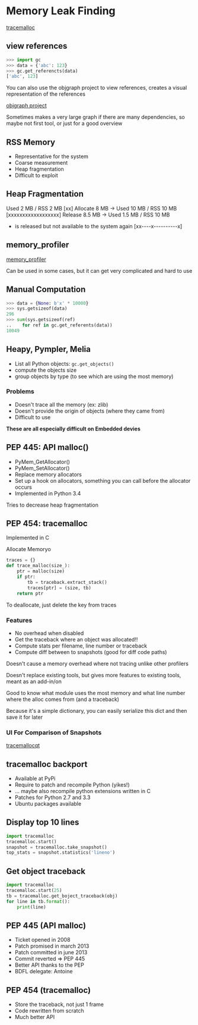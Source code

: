 # Memory Leak Finding #

[tracemalloc](http://pytracemalloc.readthedocs.org)

## view references ##

```python
>>> import gc
>>> data = {'abc': 123}
>>> gc.get_referencts(data)
['abc', 123]
```

You can also use the objgraph project to view references, creates a visual
representation of the references

[objgraph project](http://mg.pov.lt/objgraph/)

Sometimes makes a very large graph if there are many dependencies, so maybe not
first tool, or just for a good overview

## RSS Memory ##

*  Representative for the system
*  Coarse measurement
*  Heap fragmentation
*  Difficult to exploit

## Heap Fragmentation ##

Used 2 MB / RSS 2 MB
[xx]
Allocate 8 MB -> Used 10 MB / RSS 10 MB
[xxxxxxxxxxxxxxxxxx]
Release 8.5 MB -> Used 1.5 MB / RSS 10 MB
- is released but not available to the system again
[xx----x----------x]

## memory_profiler ##

[memory_profiler](http://pypi.python.org/pypi/memory_profiler)

Can be used in some cases, but it can get very complicated and hard to use

## Manual Computation ##

```python
>>> data = {None: b'x' * 10000}
>>> sys.getsizeof(data)
296
>>> sum(sys.getsizeof(ref)
..    for ref in gc.get_referents(data))
10049
```

## Heapy, Pympler, Melia ##

*  List all Python objects:
   `gc.get_objects()`
*  compute the objects size
*  group objects by type (to see which are using the most memory)

### Problems ###

*  Doesn't trace all the memory (ex: zlib)
*  Doesn't provide the origin of objects (where they came from)
*  Difficult to use

__These are all especially difficult on Embedded devies__

## PEP 445: API malloc() ##

*  PyMem_GetAllocator()
*  PyMem_SetAllocator()
*  Replace memory allocators
*  Set up a hook on allocators, something you can call before the allocator
   occurs
*  Implemented in Python 3.4

Tries to decrease heap fragmentation


## PEP 454: tracemalloc ##

Implemented in C

Allocate Memoryo
```python
traces = {}
def trace_malloc(size_):
    ptr = malloc(size)
    if ptr:
        tb = traceback.extract_stack()
        traces[ptr] = (size, tb)
    return ptr
```

To deallocate, just delete the key from traces

### Features ###

*  No overhead when disabled
*  Get the traceback where an object was allocated!!
*  Compute stats per filename, line number or traceback
*  Compute diff between to snapshots (good for diff code paths)

Doesn't cause a memory overhead where not tracing unlike other profilers

Doesn't replace existing tools, but gives more features to existing tools,
meant as an add-in/on

Good to know what module uses the most memory and what line number where the
alloc comes from (and a traceback)

Because it's a simple dictionary, you can easily serialize this dict and then
save it for later

### UI For Comparison of Snapshots ###

[tracemallocqt](https://bitbucket.org/haypo/tracemallocqt)

## tracemalloc backport ##

*  Available at PyPi
*  Require to patch and recompile Python (yikes!)
*  ... maybe also recompile python extensions written in C
*  Patches for Python 2.7 and 3.3
*  Ubuntu packages available

## Display top 10 lines ##

```python
import tracemalloc
tracemalloc.start()
snapshot = tracemalloc.take_snapshot()
top_stats = snapshot.statistics('lineno')
```

## Get object traceback ##

```python
import tracemalloc
tracemalloc.start(25)
tb = tracemalloc.get_boject_traceback(obj)
for line in tb.format():
    print(line)
```

## PEP 445 (API malloc) ##

*  Ticket opened in 2008
*  Patch promised in march 2013
*  Patch committed in june 2013
*  Commit reverted => PEP 445
*  Better API thanks to the PEP
*  BDFL delegate: Antoine


## PEP 454 (tracemalloc) ##

*  Store the traceback, not just 1 frame
*  Code rewritten from scratch
*  Much better API
